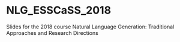 # NLG_ESSCaSS_2018
Slides for the 2018 course Natural Language Generation: Traditional Approaches and Research Directions 
